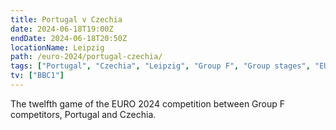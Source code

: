 ```yaml
---
title: Portugal v Czechia
date: 2024-06-18T19:00Z
endDate: 2024-06-18T20:50Z
locationName: Leipzig
path: /euro-2024/portugal-czechia/
tags: ["Portugal", "Czechia", "Leipzig", "Group F", "Group stages", "EURO 2024"]
tv: ["BBC1"]
---
```

The twelfth game of the EURO 2024 competition between Group F competitors, Portugal and Czechia.

